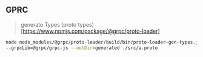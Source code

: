 ## GPRC

> generate Types
(proto types)[https://www.npmjs.com/package/@grpc/proto-loader]

```bash
node node_modules/@grpc/proto-loader/build/bin/proto-loader-gen-types.js --longs=String --enums=String --defaults --oneofs 
--grpcLib=@grpc/grpc-js --outDir=generated ./src/a.proto 
```
